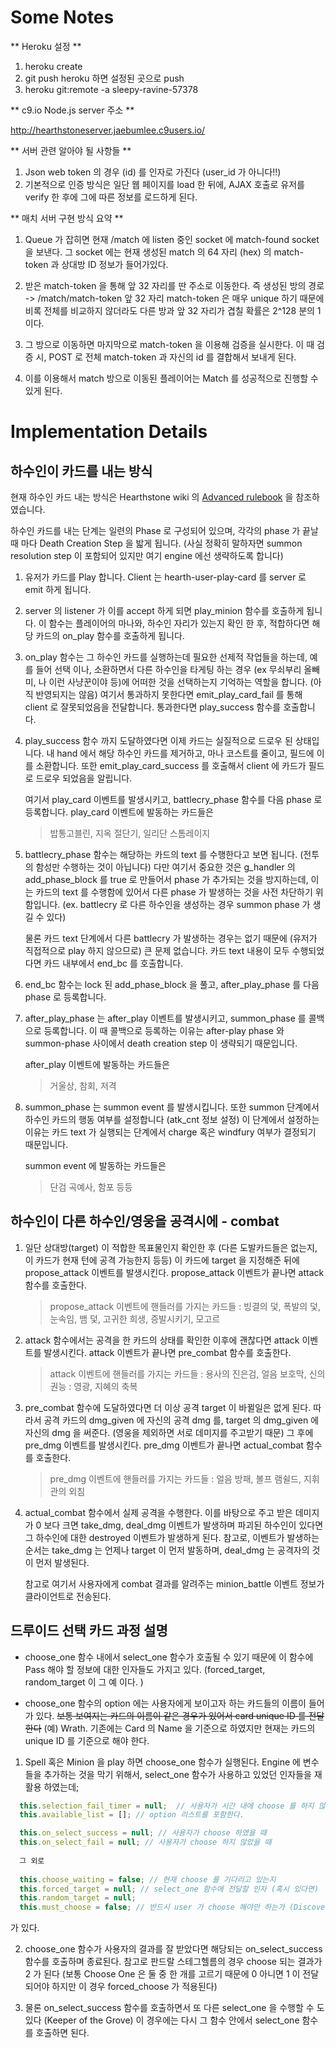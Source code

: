 # Some Notes

** Heroku 설정 **

1) heroku create
2) git push heroku 하면 설정된 곳으로 push
3) heroku git:remote -a sleepy-ravine-57378

** c9.io Node.js server 주소 **

http://hearthstoneserver.jaebumlee.c9users.io/


** 서버 관련 알아야 될 사항들 **

1) Json web token 의 경우 (id) 를 인자로 가진다 (user_id 가 아니다!!)
2) 기본적으로 인증 방식은 일단 웹 페이지를 load 한 뒤에, AJAX 호출로 유저를 verify 한 후에
   그에 따른 정보를 로드하게 된다.


** 매치 서버 구현 방식 요약 **

1) Queue 가 잡히면 현재 /match 에 listen 중인 socket 에 match-found socket 을 보낸다.
   그 socket 에는 현재 생성된 match 의 64 자리 (hex) 의 match-token 과 상대방 ID 정보가 들어가있다.

2) 받은 match-token 을 통해 앞 32 자리를 딴 주소로 이동한다. 즉 생성된 방의 경로 -> /match/match-token 앞 32 자리
   match-token 은 매우 unique 하기 때문에 비록 전체를 비교하지 않더라도 다른 방과 앞 32 자리가 겹칠 확률은 2^128 분의 1 이다.

3) 그 방으로 이동하면 마지막으로 match-token 을 이용해 검증을 실시한다. 이 때 검증 시, POST 로 전체 match-token 과 자신의 id 를 결합해서 보내게 된다.

4) 이를 이용해서 match 방으로 이동된 플레이어는 Match 를 성공적으로 진행할 수 있게 된다. 


# Implementation Details
    
## 하수인이 카드를 내는 방식 

현재 하수인 카드 내는 방식은 Hearthstone wiki 의 [Advanced rulebook](http://hearthstone.gamepedia.com/Advanced_rulebook) 을 참조하였습니다.

하수인 카드를 내는 단계는 일련의 Phase 로 구성되어 있으며, 각각의 phase 가 끝날 때 마다 Death Creation Step 을 밟게 됩니다. 
(사실 정확히 말하자면 summon resolution step 이 포함되어 있지만 여기 engine 에선 생략하도록 합니다)

1. 유저가 카드를 Play 합니다. Client 는 hearth-user-play-card 를 server 로 emit 하게 됩니다. 

2. server 의 listener 가 이를 accept 하게 되면 play_minion 함수를 호출하게 됩니다. 이 함수는 플레이어의 마나와, 하수인 자리가
    있는지 확인 한 후, 적합하다면 해당 카드의 on_play 함수를 호출하게 됩니다.
    
3. on_play 함수는 그 하수인 카드를 실행하는데 필요한 선제적 작업들을 하는데, 예를 들어 선택 이나, 소환하면서 다른 하수인을 타게팅
    하는 경우 (ex 무쇠부리 올빼미, 나 이런 사냥꾼이야 등)에 어떠한 것을 선택하는지 기억하는 역할을 합니다. (아직 반영되지는 않음)
    여기서 통과하지 못한다면 emit_play_card_fail 를 통해 client 로 잘못되었음을 전달합니다. 통과한다면 play_success 함수를 호출합니다.
    
4. play_success 함수 까지 도달하였다면 이제 카드는 실질적으로 드로우 된 상태입니다. 내 hand 에서 해당 하수인 카드를 제거하고, 
    마나 코스트를 줄이고, 필드에 이를 소환합니다. 또한 emit_play_card_success 를 호출해서 client 에 카드가 필드로 드로우 되었음을
    알립니다. 
    
    여기서 play_card 이벤트를 발생시키고, battlecry_phase 함수를 다음 phase 로 등록합니다.  play_card 이벤트에 발동하는 카드들은
    
    > 밥통고블린, 지옥 절단기, 일리단 스톰레이지
    
5. battlecry_phase 함수는 해당하는 카드의 text 를 수행한다고 보면 됩니다. (전투의 함성만 수행하는 것이 아닙니다) 다만 여기서 중요한 것은
    g_handler 의 add_phase_block 를 true 로 만들어서 phase 가 추가되는 것을 방지하는데, 이는 카드의 text 를 수행함에 있어서 다른 phase
    가 발생하는 것을 사전 차단하기 위함입니다. (ex. battlecry 로 다른 하수인을 생성하는 경우 summon phase 가 생길 수 있다)
    
    물론 카드 text 단계에서 다른 battlecry 가 발생하는 경우는 없기 때문에 (유저가 직접적으로 play 하지 않으므로) 큰 문제 없습니다.
    카드 text 내용이 모두 수행되었다면 카드 내부에서 end_bc 를 호출합니다. 
    
6. end_bc 함수는 lock 된 add_phase_block 을 풀고, after_play_phase 를 다음 phase 로 등록합니다. 

7. after_play_phase 는 after_play 이벤트를 발생시키고, summon_phase 를 콜백으로 등록합니다. 이 때 콜백으로 등록하는 이유는 after-play phase 와
    summon-phase 사이에서 death creation step 이 생략되기 때문입니다.
    
    after_play 이벤트에 발동하는 카드들은
    
    > 거울상, 참회, 저격
    
8. summon_phase 는 summon event 를 발생시킵니다. 또한 summon 단계에서 하수인 카드의 행동 여부를 설정합니다 (atk_cnt 정보 설정)
    이 단계에서 설정하는 이유는 카드 text 가 실행되는 단계에서 charge 혹은 windfury 여부가 결정되기 때문입니다.

    summon event 에 발동하는 카드들은
    
   > 단검 곡예사, 함포 등등

## 하수인이 다른 하수인/영웅을 공격시에 - combat

1. 일단 상대방(target) 이 적합한 목표물인지 확인한 후 (다른 도발카드들은 없는지, 이 카드가 현재 턴에 공격 가능한지 등등)
    이 카드에 target 을 지정해준 뒤에 propose_attack 이벤트를 발생시킨다. propose_attack 이벤트가 끝나면 attack 함수를
    호출한다.

    > propose_attack 이벤트에 핸들러를 가지는 카드들 : 빙결의 덫, 폭발의 덫, 눈속임, 뱀 덫, 고귀한 희생, 증발시키기, 모고르

2. attack 함수에서는 공격을 한 카드의 상태를 확인한 이후에 괜찮다면 attack 이벤트를 발생시킨다. attack 이벤트가 끝나면
    pre_combat 함수를 호출한다.

    > attack 이벤트에 핸들러를 가지는 카드들 : 용사의 진은검, 얼음 보호막, 신의 권능 : 영광, 지혜의 축복

3. pre_combat 함수에 도달하였다면 더 이상 공격 target 이 바뀔일은 없게 된다. 따라서 공격 카드의 dmg_given 에 자신의
    공격 dmg 를, target 의 dmg_given 에 자신의 dmg 을 써준다. (영웅을 제외하면 서로 데미지를 주고받기 때문) 그 후에
    pre_dmg 이벤트를 발생시킨다. pre_dmg 이벤트가 끝나면 actual_combat 함수를 호출한다.

    > pre_dmg 이벤트에 핸들러를 가지는 카드들 : 얼음 방패, 볼프 램쉴드, 지휘관의 외침

4. actual_combat 함수에서 실제 공격을 수행한다. 이를 바탕으로 주고 받은 데미지가 0 보다 크면 take_dmg, deal_dmg 이벤트가 발생하며
    파괴된 하수인이 있다면 그 하수인에 대한 destroyed 이벤트가 발생하게 된다. 참고로, 이벤트가 발생하는 순서는 take_dmg 는 언제나
    target 이 먼저 발동하며, deal_dmg 는 공격자의 것이 먼저 발생된다.
    
    참고로 여기서 사용자에게 combat 결과를 알려주는 minion_battle 이벤트 정보가 클라이언트로 전송된다. 

## 드루이드 선택 카드 과정 설명

 - choose_one 함수 내에서 select_one 함수가 호출될 수 있기 때문에 이 함수에 Pass 해야 할 정보에 대한 인자들도 가지고 있다.
  (forced_target, random_target 이 그 예 이다. )
  
 - choose_one 함수의 option 에는 사용자에게 보이고자 하는 카드들의 이름이 들어가 있다. ~~보통 보여지는 카드의 이름이 같은 경우가
  있어서 card unique ID 를 전달한다~~ (예) Wrath.  기존에는 Card 의 Name 을 기준으로 하였지만 현재는 카드의 unique ID 를 기준으로 해야 한다. 
  
1. Spell 혹은 Minion 을 play 하면 choose_one 함수가 실행된다. Engine 에 변수들을 추가하는 것을 막기 위해서, select_one 함수가
   사용하고 있었던 인자들을 재활용 하였는데;
  
```javascript
  this.selection_fail_timer = null;  // 사용자가 시간 내에 choose 를 하지 않았을 때
  this.available_list = []; // option 리스트를 포함한다. 

  this.on_select_success = null; // 사용자가 choose 하였을 때
  this.on_select_fail = null; // 사용자가 choose 하지 않았을 때
  
  그 외로 
  
  this.choose_waiting = false; // 현재 choose 를 기다리고 있는지
  this.forced_target = null; // select_one 함수에 전달할 인자 (혹시 있다면)
  this.random_target = null;
  this.must_choose = false; // 반드시 user 가 choose 해야만 하는가 (Discover 에 해당)
  ```
 
  가 있다. 
  
2. choose_one 함수가 사용자의 결과를 잘 받았다면 해당되는 on_select_success 함수를 호출하며 종료된다.
   참고로 판드랄 스테그헬름의 경우 choose 되는 결과가 2 가 된다 (보통 Choose One 은 둘 중 한 개를 고르기 때문에
   0 아니면 1 이 전달되어야 하지만 이 경우 forced_choose 가 적용된다) 

3. 물론 on_select_success 함수를 호출하면서 또 다른 select_one 을 수행할 수 도 있다 (Keeper of the Grove)
   이 경우에는 다시 그 함수 안에서 select_one 함수를 호출하면 된다. 
  
